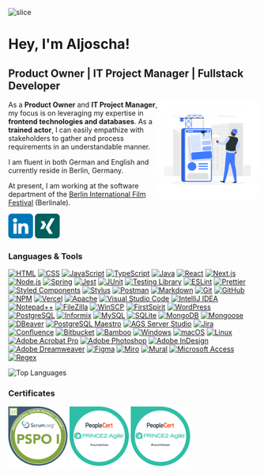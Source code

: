 ![slice](https://capsule-render.vercel.app/api?type=slice&color=407cff&height=200&text=Aljoscha%20Zöller&fontAlign=69&rotate=13&fontColor=ffffff&fontSize=60&fontAlignY=20&desc=Product%20Owner%20|%20IT%20Project%20Manager%20|%20Frontend%20Developer&descAlign=70&descAlignY=44)

# Hey, I'm Aljoscha!

## Product Owner | IT Project Manager | Fullstack Developer

<img align="right" alt="Software Engineer building an app" src="assets/software-engineer.gif" width="200" height="200"/>

As a **Product Owner** and **IT Project Manager**, my focus is on leveraging my expertise in **frontend technologies and databases**. As a **trained actor**, I can easily empathize with stakeholders to gather and process requirements in an understandable manner.

I am fluent in both German and English and currently reside in Berlin, Germany.

At present, I am working at the software department of the [Berlin International Film Festival](https://www.berlinale.de/) (Berlinale).

<a href="https://www.linkedin.com/in/aljoschazoeller/"><img width="50" height="50" alt="LinkedIn" title="LinkedIn" src="assets/icons/linkedin.png" /></a>
<a href="https://www.xing.com/profile/Aljoscha_Zoeller"><img width="50" height="50" alt="XING" title="Xing" src="assets/icons/xing.png" /></a>

### Languages &amp; Tools

<a href="https://developer.mozilla.org/en-US/docs/Web/HTML"><img alt="HTML" src="https://img.shields.io/badge/-HTML-ffffff?style=for-the-badge&logo=html5&logoColor=E34F26" /></a>
<a href="https://developer.mozilla.org/en-US/docs/Web/CSS"><img alt="CSS" src="https://img.shields.io/badge/-CSS-ffffff?style=for-the-badge&logo=css3&logoColor=1572B6" /></a>
<a href="https://developer.mozilla.org/en-US/docs/Web/JavaScript"><img alt="JavaScript" src="https://img.shields.io/badge/-JavaScript-ffffff?style=for-the-badge&logo=javascript&logoColor=F7DF1E" /></a>
<a href="https://www.typescriptlang.org/"><img alt="TypeScript" src="https://img.shields.io/badge/-TypeScript-ffffff?style=for-the-badge&logo=typescript&logoColor=3178C6" /></a>
<a href="https://www.java.com/"><img alt="Java" src="https://img.shields.io/badge/-Java-ffffff?style=for-the-badge" /></a>
<a href="https://react.dev/"><img alt="React" src="https://img.shields.io/badge/-React-ffffff?style=for-the-badge&logo=react&logoColor=61DAFB" /></a>
<a href="https://nextjs.org/"><img alt="Next.js" src="https://img.shields.io/badge/-Next.js-ffffff?style=for-the-badge&logo=nextdotjs&logoColor=000000" /></a>
<a href="https://nodejs.org/"><img alt="Node.js" src="https://img.shields.io/badge/-Node.js-ffffff?style=for-the-badge&logo=nodedotjs&logoColor=339933" /></a>
<a href="https://spring.io/"><img alt="Spring" src="https://img.shields.io/badge/-Spring-ffffff?style=for-the-badge&logo=spring&logoColor=6DB33F" /></a>
<a href="https://jestjs.io/"><img alt="Jest" src="https://img.shields.io/badge/-Jest-ffffff?style=for-the-badge&logo=jest&logoColor=C21325" /></a>
<a href="https://junit.org/junit5/"><img alt="JUnit" src="https://img.shields.io/badge/-JUnit-ffffff?style=for-the-badge&logo=junit5&logoColor=25A162" /></a>
<a href="https://testing-library.com/"><img alt="Testing Library" src="https://img.shields.io/badge/-Testing%20Library-ffffff?style=for-the-badge&logo=testinglibrary&logoColor=E33332" /></a>
<a href="https://eslint.org/"><img alt="ESLint" src="https://img.shields.io/badge/-ESLint-ffffff?style=for-the-badge&logo=eslint&logoColor=4B32C3" /></a>
<a href="https://prettier.io/"><img alt="Prettier" src="https://img.shields.io/badge/-Prettier-ffffff?style=for-the-badge&logo=prettier&logoColor=F7B93E" /></a>
<a href="https://styled-components.com/"><img alt="Styled Components" src="https://img.shields.io/badge/-Styled%20Components-ffffff?style=for-the-badge&logo=styledcomponents&logoColor=DB7093" /></a>
<a href="https://add0n.com/stylus.html"><img alt="Stylus" src="https://img.shields.io/badge/-Stylus-ffffff?style=for-the-badge&logo=stylus&logoColor=333333" /></a>
<a href="https://www.postman.com/"><img alt="Postman" src="https://img.shields.io/badge/-Postman-ffffff?style=for-the-badge&logo=postman&logoColor=FF6C37" /></a>
<a href="https://daringfireball.net/projects/markdown/"><img alt="Markdown" src="https://img.shields.io/badge/-Markdown-ffffff?style=for-the-badge" /></a>
<a href="https://git-scm.com/"><img alt="Git" src="https://img.shields.io/badge/-Git-ffffff?style=for-the-badge&logo=git&logoColor=F05032" /></a>
<a href="https://github.com/"><img alt="GitHub" src="https://img.shields.io/badge/-GitHub-ffffff?style=for-the-badge&logo=github&logoColor=181717" /></a>
<a href="https://www.npmjs.com/"><img alt="NPM" src="https://img.shields.io/badge/-NPM-ffffff?style=for-the-badge&logo=npm&logoColor=CB3837" /></a>
<a href="https://vercel.com/"><img alt="Vercel" src="https://img.shields.io/badge/-Vercel-ffffff?style=for-the-badge&logo=vercel&logoColor=000000" /></a>
<a href="https://httpd.apache.org/"><img alt="Apache" src="https://img.shields.io/badge/-Apache-ffffff?style=for-the-badge&logo=apache&logoColor=D22128" /></a>
<a href="https://code.visualstudio.com/"><img alt="Visual Studio Code" src="https://img.shields.io/badge/-Visual%20Studio%20Code-ffffff?style=for-the-badge&logo=visualstudiocode&logoColor=007ACC" /></a>
<a href="https://www.jetbrains.com/"><img alt="IntelliJ IDEA" src="https://img.shields.io/badge/-IntelliJ%20IDEA-ffffff?style=for-the-badge&logo=intellijidea&logoColor=000000" /></a>
<a href="https://notepad-plus-plus.org/"><img alt="Notepad++" src="https://img.shields.io/badge/-Notepad++-ffffff?style=for-the-badge&logo=notepadplusplus&logoColor=90E59A" /></a>
<a href="https://filezilla-project.org/"><img alt="FileZilla" src="https://img.shields.io/badge/-FileZilla-ffffff?style=for-the-badge&logo=filezilla&logoColor=BF0000" /></a>
<a href="https://winscp.net/"><img alt="WinSCP" src="https://img.shields.io/badge/-WinSCP-ffffff?style=for-the-badge" /></a>
<a href="https://www.e-spirit.com/"><img alt="FirstSpirit" src="https://img.shields.io/badge/-FirstSpirit-ffffff?style=for-the-badge" /></a>
<a href="https://wordpress.org/"><img alt="WordPress" src="https://img.shields.io/badge/-WordPress-ffffff?style=for-the-badge&logo=wordpress&logoColor=21759B" /></a>
<a href="https://www.postgresql.org/"><img alt="PostgreSQL" src="https://img.shields.io/badge/-PostgreSQL-ffffff?style=for-the-badge&logo=postgresql&logoColor=4169E1" /></a>
<a href="https://www.ibm.com/products/informix"><img alt="Informix" src="https://img.shields.io/badge/-Informix-ffffff?style=for-the-badge&logo=ibm&logoColor=052FAD" /></a>
<a href="https://www.mysql.com/"><img alt="MySQL" src="https://img.shields.io/badge/-MySQL-ffffff?style=for-the-badge&logo=mysql&logoColor=4479A1" /></a>
<a href="https://www.sqlite.org/"><img alt="SQLite" src="https://img.shields.io/badge/-SQLite-ffffff?style=for-the-badge&logo=sqlite&logoColor=003B57" /></a>
<a href="https://www.mongodb.com/"><img alt="MongoDB" src="https://img.shields.io/badge/-MongoDB-ffffff?style=for-the-badge&logo=mongodb&logoColor=47A248" /></a>
<a href="https://mongoosejs.com/"><img alt="Mongoose" src="https://img.shields.io/badge/-Mongoose-ffffff?style=for-the-badge&logo=mongoose&logoColor=880000" /></a>
<a href="https://dbeaver.io/"><img alt="DBeaver" src="https://img.shields.io/badge/-DBeaver-ffffff?style=for-the-badge" /></a>
<a href="https://www.sqlmaestro.com/products/postgresql/maestro/"><img alt="PostgreSQL Maestro" src="https://img.shields.io/badge/-PostgreSQL%20Maestro-ffffff?style=for-the-badge" /></a>
<a href="https://serverstudio.com/products/serverstudio/"><img alt="AGS Server Studio" src="https://img.shields.io/badge/-AGS%20Server%20Studio-ffffff?style=for-the-badge" /></a>
<a href="https://www.atlassian.com/jira"><img alt="Jira" src="https://img.shields.io/badge/-Jira-ffffff?style=for-the-badge&logo=jira&logoColor=0052CC" /></a>
<a href="https://www.atlassian.com/confluence"><img alt="Confluence" src="https://img.shields.io/badge/-Confluence-ffffff?style=for-the-badge&logo=confluence&logoColor=172B4D" /></a>
<a href="https://www.atlassian.com/bitbucket"><img alt="Bitbucket" src="https://img.shields.io/badge/-Bitbucket-ffffff?style=for-the-badge&logo=bitbucket&logoColor=0052CC" /></a>
<a href="https://www.atlassian.com/bamboo"><img alt="Bamboo" src="https://img.shields.io/badge/-Bamboo-ffffff?style=for-the-badge&logo=bamboo&logoColor=0052CC" /></a>
<a href="https://www.microsoft.com/windows/"><img alt="Windows" src="https://img.shields.io/badge/-Windows-ffffff?style=for-the-badge&logo=windows&logoColor=0078D4" /></a>
<a href="https://www.apple.com/macos/"><img alt="macOS" src="https://img.shields.io/badge/-macOS-ffffff?style=for-the-badge&logo=macos&logoColor=000000" /></a>
<a href="https://kernel.org/"><img alt="Linux" src="https://img.shields.io/badge/-Linux-ffffff?style=for-the-badge&logo=linux&logoColor=FCC624" /></a>
<a href="https://www.adobe.com/acrobat/"><img alt="Adobe Acrobat Pro" src="https://img.shields.io/badge/-Adobe%20Acrobat%20Pro-ffffff?style=for-the-badge&logo=adobeacrobatreader&logoColor=EC1C24" /></a>
<a href="https://www.adobe.com/photoshop/"><img alt="Adobe Photoshop" src="https://img.shields.io/badge/-Adobe%20Photoshop-ffffff?style=for-the-badge&logo=adobephotoshop&logoColor=31A8FF" /></a>
<a href="https://www.adobe.com/indesign/"><img alt="Adobe InDesign" src="https://img.shields.io/badge/-Adobe%20InDesign-ffffff?style=for-the-badge&logo=adobeindesign&logoColor=FF3366" /></a>
<a href="https://www.adobe.com/dreamweaver"><img alt="Adobe Dreamweaver" src="https://img.shields.io/badge/-Adobe%20Dreamweaver-ffffff?style=for-the-badge&logo=adobedreamweaver&logoColor=FF61F6" /></a>
<a href="https://www.figma.com/"><img alt="Figma" src="https://img.shields.io/badge/-Figma-ffffff?style=for-the-badge&logo=figma&logoColor=F24E1E" /></a>
<a href="https://miro.com/"><img alt="Miro" src="https://img.shields.io/badge/-Miro-ffffff?style=for-the-badge&logo=miro&logoColor=050038" /></a>
<a href="https://www.mural.co/"><img alt="Mural" src="https://img.shields.io/badge/-Mural-ffffff?style=for-the-badge&logo=mural&logoColor=FF4B4B" /></a>
<a href="https://www.microsoft.com/access/"><img alt="Microsoft Access" src="https://img.shields.io/badge/-Microsoft%20Access-ffffff?style=for-the-badge&logo=microsoftaccess&logoColor=A4373A" /></a>
<a href="#"><img alt="Regex" src="https://img.shields.io/badge/-Regex-ffffff?style=for-the-badge" /></a>

![Top Languages](https://github-readme-stats.vercel.app/api/top-langs/?username=josch87&layout=compact)

### Certificates

<a href="https://www.credly.com/badges/41d2e174-cc47-4928-876e-d56c836c6d25/public_url"><img alt="Professional Scrum Product Owner&trade; I (PSPO I) Badge" title="Professional Scrum Product Owner&trade; I (PSPO I)" src="assets/badges/professional-scrum-product-owner-i-pspo-i.png" width="120" height="120"></a>
<a href="https://www.credly.com/org/peoplecert/badge/prince2-agile-foundation"><img alt="PRINCE2 Agile&reg; Foundation Badge" title="PRINCE2 Agile&reg; Foundation" src="assets/badges/prince2-agile-foundation-badge.png" width="120" height="120"></a>
<a href="https://www.credly.com/org/peoplecert/badge/prince2-agile-practitioner"><img alt="PRINCE2 Agile&reg; Practitioner Badge" title="PRINCE2 Agile&reg; Practitioner" src="assets/badges/prince2-agile-practitioner-badge.png" width="120" height="120"></a>
